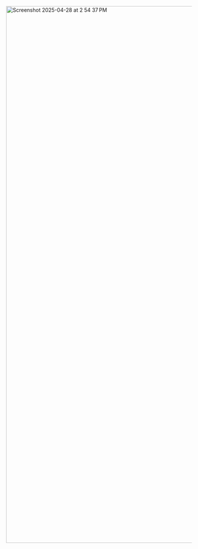 <img width="1452" alt="Screenshot 2025-04-28 at 2 54 37 PM" src="https://github.com/user-attachments/assets/591c2288-5bac-4ce8-9c3c-5ed134abe1a7" />

